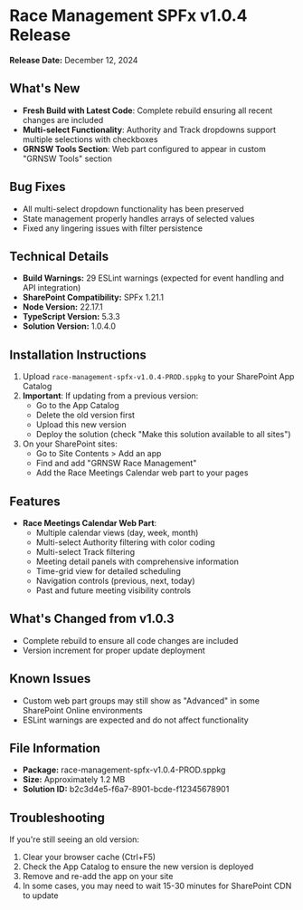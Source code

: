 # Race Management SPFx v1.0.4 Release

**Release Date:** December 12, 2024

## What's New
- **Fresh Build with Latest Code**: Complete rebuild ensuring all recent changes are included
- **Multi-select Functionality**: Authority and Track dropdowns support multiple selections with checkboxes
- **GRNSW Tools Section**: Web part configured to appear in custom "GRNSW Tools" section

## Bug Fixes
- All multi-select dropdown functionality has been preserved
- State management properly handles arrays of selected values
- Fixed any lingering issues with filter persistence

## Technical Details
- **Build Warnings:** 29 ESLint warnings (expected for event handling and API integration)
- **SharePoint Compatibility:** SPFx 1.21.1
- **Node Version:** 22.17.1
- **TypeScript Version:** 5.3.3
- **Solution Version:** 1.0.4.0

## Installation Instructions
1. Upload `race-management-spfx-v1.0.4-PROD.sppkg` to your SharePoint App Catalog
2. **Important**: If updating from a previous version:
   - Go to the App Catalog
   - Delete the old version first
   - Upload this new version
   - Deploy the solution (check "Make this solution available to all sites")
3. On your SharePoint sites:
   - Go to Site Contents > Add an app
   - Find and add "GRNSW Race Management"
   - Add the Race Meetings Calendar web part to your pages

## Features
- **Race Meetings Calendar Web Part**:
  - Multiple calendar views (day, week, month)
  - Multi-select Authority filtering with color coding
  - Multi-select Track filtering
  - Meeting detail panels with comprehensive information
  - Time-grid view for detailed scheduling
  - Navigation controls (previous, next, today)
  - Past and future meeting visibility controls

## What's Changed from v1.0.3
- Complete rebuild to ensure all code changes are included
- Version increment for proper update deployment

## Known Issues
- Custom web part groups may still show as "Advanced" in some SharePoint Online environments
- ESLint warnings are expected and do not affect functionality

## File Information
- **Package:** race-management-spfx-v1.0.4-PROD.sppkg
- **Size:** Approximately 1.2 MB
- **Solution ID:** b2c3d4e5-f6a7-8901-bcde-f12345678901

## Troubleshooting
If you're still seeing an old version:
1. Clear your browser cache (Ctrl+F5)
2. Check the App Catalog to ensure the new version is deployed
3. Remove and re-add the app on your site
4. In some cases, you may need to wait 15-30 minutes for SharePoint CDN to update